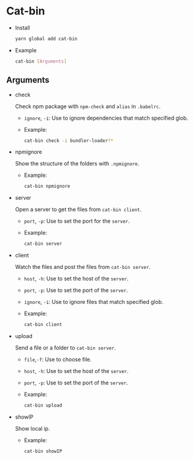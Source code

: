 # Cat-bin

- Install

  ```sh
  yarn global add cat-bin
  ```

- Example

  ```sh
  cat-bin [Arguments]
  ```

## Arguments
- check

  Check npm package with `npm-check` and `alias` in `.babelrc`.
  - `ignore`, `-i`: Use to ignore dependencies that match specified glob.
  - Example:

    ```sh
    cat-bin check -i bundler-loader?*
    ```

- npmignore

  Show the structure of the folders with `.npmignore`.
  - Example:

    ```sh
    cat-bin npmignore
    ```

- server

  Open a server to get the files from `cat-bin client`.
  - `port`, `-p`: Use to set the port for the `server`.
  - Example:

    ```sh
    cat-bin server
    ```

- client

  Watch the files and post the files from `cat-bin server`.
  - `host`, `-h`: Use to set the host of the `server`.
  - `port`, `-p`: Use to set the port of the `server`.
  - `ignore`, `-i`: Use to ignore files that match specified glob.
  - Example:

    ```sh
    cat-bin client
    ```

- upload

  Send a file or a folder to `cat-bin server`.
  - `file`,`-f`: Use to choose file.
  - `host`, `-h`: Use to set the host of the `server`.
  - `port`, `-p`: Use to set the port of the `server`.
  - Example:

    ```sh
    cat-bin upload
    ```

- showIP

  Show local ip.
  - Example:

    ```sh
    cat-bin showIP
    ```
